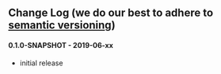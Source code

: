 ## Change Log (we do our best to adhere to [semantic versioning](http://semver.org/))

#### 0.1.0-SNAPSHOT - 2019-06-xx
- initial release
